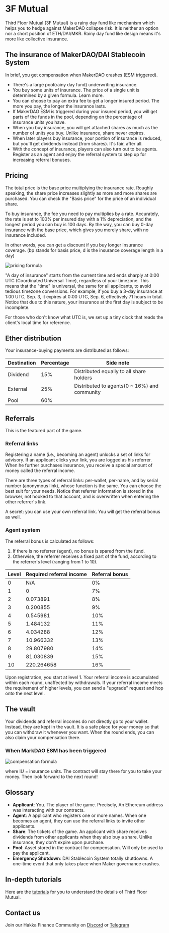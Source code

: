 # 3F Mutual

Third Floor Mutual (3F Mutual) is a rainy day fund like mechanism which helps you to hedge against MakerDAO collapse risk. It is neither an option nor a short position of ETH/DAI/MKR. Rainy day fund like design means it's more like collective insurance.



## The insurance of MakerDAO/DAI Stablecoin System

In brief, you get compensation when MakerDAO crashes (ESM triggered).

* There's a large pool(rainy day fund) underwriting insurance.
* You buy some units of insurance. The price of a single unit is determined by a given formula. Learn more.
* You can choose to pay an extra fee to get a longer insured period. The more you pay, the longer the insurance lasts.
* If MakerDAO ESM is triggered during your insured period, you will get parts of the funds in the pool, depending on the percentage of insurance units you have.
* When you buy insurance, you will get attached shares as much as the number of units you buy. Unlike insurance, share never expires.
* When later players buy insurance, your portion of insurance is reduced, but you'll get dividends instead (from shares). It's fair, after all.
* With the concept of insurance, players can also turn out to be agents. Register as an agent and enjoy the referral system to step up for increasing referral bonuses.



## Pricing

The total price is the base price multiplying the insurance rate. Roughly speaking, the share price increases slightly as more and more shares are purchased. You can check the "Basis price" for the price of an individual share.

To buy insurance, the fee you need to pay multiplies by a rate. Accurately, the rate is set to 100% per insured day with a 1% depreciation, and the longest period you can buy is 100 days. By the way, you can buy 0-day insurance with the base price, which gives you merely share, with no insurance included.

In other words, you can get a discount if you buy longer insurance coverage. (bp stands for basis price, d is the insurance coverage length in a day)

![pricing formula](https://i.imgur.com/GQ4G1tF.png)

"A day of insurance" starts from the current time and ends sharply at 0:00 UTC (Coordinated Universal Time), regardless of your timezone. This means that the "time" is universal, the same for all applicants, to avoid tedious timezone conversions. For example, if you buy a 3-day insurance at 1:00 UTC, Sep. 3, it expires at 0:00 UTC, Sep. 6, effectively 71 hours in total. Notice that due to this nature, your insurance at the first day is subject to be incomplete.

For those who don't know what UTC is, we set up a tiny clock that reads the client's local time for reference.



## Ether distribution

Your insurance-buying payments are distributed as follows:

| Destination |	Percentage | Side note |
| --- | --- | --- |
| Dividend | 15% | Distributed equally to all share holders |
| External | 25% | Distributed to agents(0 ~ 16%) and community |
| Pool | 60% |  |



## Referrals

This is the featured part of the game.

### Referral links

Registering a name (i.e., becoming an agent) unlocks a set of links for advisory. If an applicant clicks your link, you are logged as his referrer. When he further purchases insurance, you receive a special amount of money called the referral income.

There are three types of referral links: per-wallet, per-name, and by serial number (anonymous link), whose function is the same. You can choose the best suit for your needs. Notice that referrer information is stored in the browser, not hooked to that account, and is overwritten when entering the other referrer's link.

A secret: you can use your own referral link. You will get the referral bonus as well.

### Agent system

The referral bonus is calculated as follows:

1. If there is no referrer (agent), no bonus is spared from the fund.
2. Otherwise, the referrer receives a fixed part of the fund, according to the referrer's level (ranging from 1 to 10).

| Level | Required referral income | Referral bonus |
| --- | --- | --- |
| 0 |	N/A |	0% |
| 1	| 0	| 7% |
| 2	| 0.073891 | 8% |
| 3 |	0.200855 | 9% |
| 4	| 0.545981 | 10% |
| 5	| 1.484132 | 11% |
| 6	| 4.034288 | 12% |
| 7	| 10.966332	| 13% |
| 8 |	29.807980 | 14% |
| 9 |	81.030839 | 15% |
| 10 | 220.264658 | 16% |

Upon registration, you start at level 1. Your referral income is accumulated within each round, unaffected by withdrawals. If your referral income meets the requirement of higher levels, you can send a "upgrade" request and hop onto the next level.



## The vault

Your dividends and referral incomes do not directly go to your wallet. Instead, they are kept in the vault. It is a safe place for your money so that you can withdraw it whenever you want. When the round ends, you can also claim your compensation there.

### When MarkDAO ESM has been triggered

![compensation formula](https://i.imgur.com/QV058W7.png)

where IU = insurance units. The contract will stay there for you to take your money. Then look forward to the next round!



## Glossary
* **Applicant**: You. The player of the game. Precisely, An Ethereum address was interacting with our contracts.
* **Agent**: A applicant who registers one or more names. When one becomes an agent, they can use the referral links to invite other applicants.
* **Share**: The tickets of the game. An applicant with share receives dividends from other applicants when they also buy a share. Unlike insurance, they don't expire upon purchase.
* **Pool**: Asset stored in the contract for compensation. Will only be used to pay the applicant.
* **Emergency Shutdown**: DAI Stablecoin System totally shutdowns. A one-time event that only takes place when Maker governance crashes.



## In-depth tutorials
Here are the [tutorials](https://3fmutual.hostedwiki.co/) for you to understand the details of Third Floor Mutual.



## Contact us
Join our Hakka Finance Community on [Discord](https://discordapp.com/invite/cU4D2a8) or [Telegram](https://t.me/hakkafinance)

